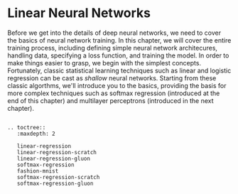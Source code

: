 # Linear Neural Networks

Before we get into the details of deep neural networks, we need to cover the basics of neural network training. In this chapter, we will cover the entire training process, including defining simple neural network architecures, handling data, specifying a loss function, and training the model. In order to make things easier to grasp, we begin with the simplest concepts. Fortunately, classic statistical learning techniques such as linear and logistic regression can be cast as *shallow* neural networks. Starting from these classic algorthms, we'll introduce you to the basics, providing the basis for more complex techniques such as softmax regression (introduced at the end of this chapter) and multilayer perceptrons (introduced in the next chapter).

```eval_rst

.. toctree::
   :maxdepth: 2

   linear-regression
   linear-regression-scratch
   linear-regression-gluon
   softmax-regression
   fashion-mnist
   softmax-regression-scratch
   softmax-regression-gluon
```
